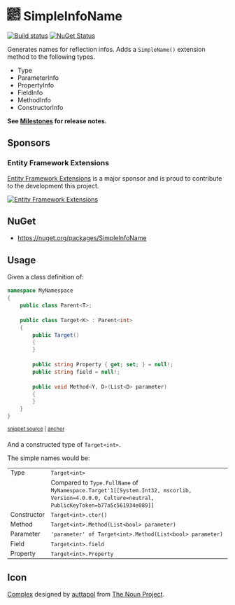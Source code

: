 # <img src='/src/icon.png' height='30px'> SimpleInfoName

[![Build status](https://ci.appveyor.com/api/projects/status/52bwfqln7kh4oj07/branch/main?svg=true)](https://ci.appveyor.com/project/SimonCropp/SimpleInfoName)
[![NuGet Status](https://img.shields.io/nuget/v/SimpleInfoName.svg)](https://www.nuget.org/packages/SimpleInfoName/)

Generates names for reflection infos. Adds a `SimpleName()` extension method to the following types.

 * Type
 * ParameterInfo
 * PropertyInfo
 * FieldInfo
 * MethodInfo
 * ConstructorInfo

**See [Milestones](../../milestones?state=closed) for release notes.**


## Sponsors


### Entity Framework Extensions<!-- include: zzz. path: /docs/zzz.include.md -->

[Entity Framework Extensions](https://entityframework-extensions.net/) is a major sponsor and is proud to contribute to the development this project.

[![Entity Framework Extensions](https://raw.githubusercontent.com/VerifyTests/SimpleInfoName/refs/heads/main/docs/zzz.png)](https://entityframework-extensions.net/?utm_source=simoncropp&utm_medium=SimpleInfoName)<!-- endInclude -->


## NuGet

 * https://nuget.org/packages/SimpleInfoName


## Usage

Given a class definition of:

<!-- snippet: Target -->
<a id='snippet-Target'></a>
```cs
namespace MyNamespace
{
    public class Parent<T>;

    public class Target<K> : Parent<int>
    {
        public Target()
        {
        }

        public string Property { get; set; } = null!;
        public string field = null!;

        public void Method<Y, D>(List<D> parameter)
        {
        }
    }
}
```
<sup><a href='/src/Tests/Snippets.cs#L6-L27' title='Snippet source file'>snippet source</a> | <a href='#snippet-Target' title='Start of snippet'>anchor</a></sup>
<!-- endSnippet -->

And a constructed type of `Target<int>`.
    
The simple names would be:

<!-- include: sample. path: /src/sample.include.md -->
|   |   |
| - | - |
| Type | `Target<int>` |
| | Compared to `Type.FullName` of<br> `MyNamespace.Target'1[[System.Int32, mscorlib, Version=4.0.0.0, Culture=neutral, PublicKeyToken=b77a5c561934e089]]` |
| Constructor | `Target<int>.ctor()` |
| Method | `Target<int>.Method(List<bool> parameter)` |
| Parameter | `'parameter' of Target<int>.Method(List<bool> parameter)` |
| Field | `Target<int>.field` |
| Property | `Target<int>.Property` |
<!-- endInclude -->


## Icon

[Complex](https://thenounproject.com/term/complex/2270599/) designed by [auttapol](https://thenounproject.com/monsterku69) from [The Noun Project](https://thenounproject.com).
